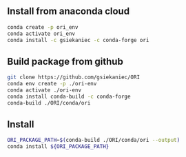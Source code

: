 ## Install from anaconda cloud

```bash
conda create -p ori_env
conda activate ori_env
conda install -c gsiekaniec -c conda-forge ori
```

## Build package from github

```bash
git clone https://github.com/gsiekaniec/ORI
conda env create -p ./ori-env 
conda activate ./ori-env
conda install conda-build -c conda-forge
conda-build ./ORI/conda/ori
```

## Install

```bash
ORI_PACKAGE_PATH=$(conda-build ./ORI/conda/ori --output)
conda install ${ORI_PACKAGE_PATH}
```